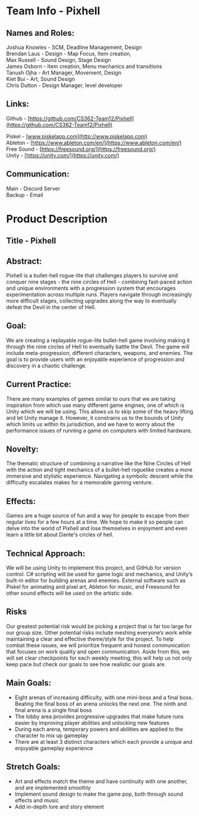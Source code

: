 # Team Info \- Pixhell

## Names and Roles:

Joshua Knowles \- SCM, Deadline Management, Design  
Brendan Laus \- Design \- Map Focus, Item creation,  
Max Russell \- Sound Design, Stage Design  
James Osborn \- Item creation, Menu mechanics and transitions  
Tanush Ojha \- Art Manager, Movement, Design  
Kiet Bui \- Art, Sound Design  
Chris Dutton \- Design Manager, level developer

## Links:

Github \- [https://github.com/CS362-Team12/Pixhell](https://github.com/CS362-Team12/Pixhell)

Piskel \- [www.piskelapp.com](http://www.piskelapp.com)  
Ableton \- [https://www.ableton.com/en/](https://www.ableton.com/en/)  
Free Sound \- [https://freesound.org/](https://freesound.org/)  
Unity \- [https://unity.com/](https://unity.com/)

## Communication: 

Main \- Discord Server  
Backup \- Email

# Product Description

## Title \- Pixhell

## Abstract: 

Pixhell is a bullet-hell rogue-lite that challenges players to survive and conquer nine stages \- the nine circles of Hell \- combining fast-paced action and unique environments with a progression system that encourages experimentation across multiple runs. Players navigate through increasingly more difficult stages, collecting upgrades along the way to eventually defeat the Devil in the center of Hell.

## Goal: 

We are creating a replayable rogue-lite bullet-hell game involving making it through the nine circles of Hell to eventually battle the Devil. The game will include meta-progression, different characters, weapons, and enemies. The goal is to provide users with an enjoyable experience of progression and discovery in a chaotic challenge.

## Current Practice:

There are many examples of games similar to ours that we are taking inspiration from which use many different game engines, one of which is Unity which we will be using. This allows us to skip some of the heavy lifting and let Unity manage it. However, it constrains us to the bounds of Unity which limits us within its jurisdiction, and we have to worry about the performance issues of running a game on computers with limited hardware. 

## Novelty:

The thematic structure of combining a narrative like the Nine Circles of Hell with the action and tight mechanics of a bullet-hell roguelike creates a more immersive and stylistic experience. Navigating a symbolic descent while the difficulty escalates makes for a memorable gaming venture.

## Effects:

Games are a huge source of fun and a way for people to escape from their regular lives for a few hours at a time. We hope to make it so people can delve into the world of Pixhell and lose themselves in enjoyment and even learn a little bit about Dante's circles of hell.

## Technical Approach: 

We will be using Unity to implement this project, and GitHub for version control. C\# scripting will be used for game logic and mechanics, and Unity’s built-in editor for building arenas and enemies. External software such as Piskel for animating and pixel art, Ableton for music, and Freesound for other sound effects will be used on the artistic side.

## Risks

Our greatest potential risk would be picking a project that is far too large for our group size. Other potential risks include meshing everyone’s work while maintaining a clear and effective theme/style for the project. To help combat these issues, we will prioritize frequent and honest communication that focuses on work quality and open communication. Aside from this, we will set clear checkpoints for each weekly meeting, this will help us not only keep pace but check our goals to see how realistic our goals are.

## Main Goals:

* Eight arenas of increasing difficulty, with one mini-boss and a final boss. Beating the final boss of an arena unlocks the next one. The ninth and final arena is a single final boss  
* The lobby area provides progressive upgrades that make future runs easier by improving player abilities and unlocking new features  
* During each arena, temporary powers and abilities are applied to the character to mix up gameplay  
* There are at least 3 distinct characters which each provide a unique and enjoyable gameplay experience

## Stretch Goals:

* Art and effects match the theme and have continuity with one another, and are implemented smoothly  
* Implement sound design to make the game pop, both through sound effects and music  
* Add in-depth lore and story element

